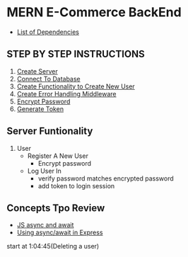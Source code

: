 # MERN E-Commerce BackEnd

- [List of Dependencies](./INSTRUCTIONS/DEPENDENCIES.md)

## STEP BY STEP INSTRUCTIONS
1. [Create Server](./INSTRUCTIONS/CREATESERVER.md)
2. [Connect To Database](./INSTRUCTIONS/CONNECTTODB.md)
3. [Create Functionality to Create New User](./INSTRUCTIONS/NewUserFunctionality.md)
4. [Create Error Handling Middleware](./INSTRUCTIONS/ERRORHANDLINGMIDDLEWARE.md)
5. [Encrypt Password](./INSTRUCTIONS/ENCRYPTPASSWORD.md)
6. [Generate Token](./INSTRUCTIONS/GENERATETOKEN.md)

## Server Funtionality
1. User
    - Register A New User
        - Encrypt password
    - Log User In
        - verify password matches encrypted password
        - add token to login session

## Concepts Tpo Review
- [JS async and await](https://zellwk.com/blog/async-await/)
- [Using async/await in Express](https://zellwk.com/blog/async-await-express/)

start at 1:04:45(Deleting a user)